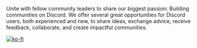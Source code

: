Unite with fellow community leaders to share our biggest passion: Building communities on Discord. We offer several great opportunities for Discord users, both experienced and new, to share ideas, exchange advice, receive feedback, collaborate, and create impactful communities.

[![ko-fi](https://ko-fi.com/img/githubbutton_sm.svg)](https://ko-fi.com/G2G2LCWHS)
